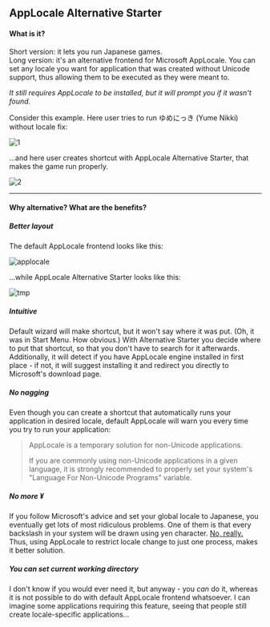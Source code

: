 ## AppLocale Alternative Starter

#### What is it?

Short version: it lets you run Japanese games.  
Long version: it's an alternative frontend for Microsoft AppLocale. You can set any locale you want for application that was created without Unicode support, thus allowing them to be executed as they were meant to.

*It still requires AppLocale to be installed, but it will prompt you if it wasn't found.*

Consider this example. Here user tries to run ゆめにっき (Yume Nikki) without locale fix:

![1](https://f.cloud.github.com/assets/1045476/2070957/6074d840-8d22-11e3-8a0d-d882f32ffa67.gif)

...and here user creates shortcut with AppLocale Alternative Starter, that makes the game run properly.

![2](https://f.cloud.github.com/assets/1045476/2070956/6074cfbc-8d22-11e3-981a-11b5e0a36137.gif)

---

#### Why alternative? What are the benefits?

##### Better layout

The default AppLocale frontend looks like this:

![applocale](https://f.cloud.github.com/assets/1045476/2070960/68e4e4a2-8d22-11e3-8d05-ac84eef29971.png)

...while AppLocale Alternative Starter looks like this:

![tmp](https://f.cloud.github.com/assets/1045476/2071083/04a8ddac-8d24-11e3-960f-2d913d6d45d8.png)

##### Intuitive

Default wizard will make shortcut, but it won't say where it was put. (Oh, it was in Start Menu. How obvious.) With Alternative Starter you decide where to put that shortcut, so that you don't have to search for it afterwards. Additionally, it will detect if you have AppLocale engine installed in first place - if not, it will suggest installing it and redirect you directly to Microsoft's download page.

##### No nagging

Even though you can create a shortcut that automatically runs your application in desired locale, default AppLocale will warn you every time you try to run your application:

>AppLocale is a temporary solution for non-Unicode applications.
>
>If you are commonly using non-Unicode applications in a given language, it is strongly recommended to properly set your system's "Language For Non-Unicode Programs" variable.

##### No more ¥

If you follow Microsoft's advice and set your global locale to Japanese, you eventually get lots of most ridiculous problems. One of them is that every backslash in your system will be drawn using yen character. [No, really.](http://en.wikipedia.org/wiki/%C2%A5) Thus, using AppLocale to restrict locale change to just one process, makes it better solution.

##### You can set current working directory

I don't know if you would ever need it, but anyway - you *can* do it, whereas it is not possible to do with default AppLocale frontend whatsoever. I can imagine some applications requiring this feature, seeing that people still create locale-specific applications...
